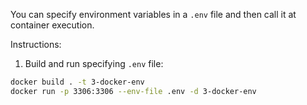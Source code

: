You can specify environment variables in a `.env` file and then call it at container execution.

Instructions:

1. Build and run specifying `.env` file:
```bash
docker build . -t 3-docker-env
docker run -p 3306:3306 --env-file .env -d 3-docker-env
```
